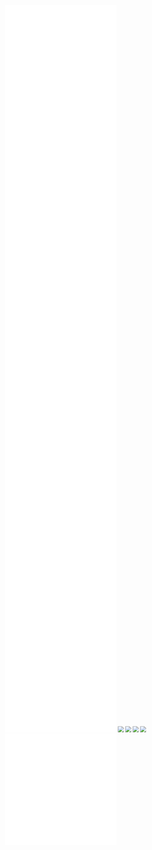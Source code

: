 ![](/Notatki/Semestr%203/Języki%20programowania/Labolatoria/Labolatoria%204/Project/frontend/src/main/java/pl/edu/pwr/student/djablonski/frontend/Graph/GraphButtonEvent.java)
![](/Notatki/Semestr%203/Języki%20programowania/Labolatoria/Labolatoria%204/Project/frontend/src/main/java/pl/edu/pwr/student/djablonski/frontend/Graph/GraphFactory.java)
![](/Notatki/Semestr%203/Języki%20programowania/Labolatoria/Labolatoria%204/Project/frontend/src/main/java/pl/edu/pwr/student/djablonski/frontend/GUI/FXController.java)
![](/Notatki/Semestr%203/Języki%20programowania/Labolatoria/Labolatoria%204/Project/frontend/src/main/java/pl/edu/pwr/student/djablonski/frontend/GUI/StationsList.java)![](/Notatki/Semestr%203/Języki%20programowania/Labolatoria/Labolatoria%204/Project/frontend/src/main/java/pl/edu/pwr/student/djablonski/frontend/StationCell/CellButtonEvent.java)
![](/Notatki/Semestr%203/Języki%20programowania/Labolatoria/Labolatoria%204/Project/frontend/src/main/java/pl/edu/pwr/student/djablonski/frontend/StationCell/StationCell.java)
![](/Notatki/Semestr%203/Języki%20programowania/Labolatoria/Labolatoria%204/Project/frontend/src/main/java/pl/edu/pwr/student/djablonski/frontend/StationCell/StationCellExpandEvent.java)
![](/Notatki/Semestr%203/Języki%20programowania/Labolatoria/Labolatoria%204/Project/frontend/src/main/java/pl/edu/pwr/student/djablonski/frontend/StationCell/StationCellExpandUpdate.java)
![](/Notatki/Semestr%203/Języki%20programowania/Labolatoria/Labolatoria%204/Project/frontend/src/main/java/pl/edu/pwr/student/djablonski/frontend/StationCell/StationCellFactory.java)
![](/Notatki/Semestr%203/Języki%20programowania/Labolatoria/Labolatoria%204/Project/frontend/src/main/java/pl/edu/pwr/student/djablonski/frontend/StationCell/StationCellTitle.java)
![](/Notatki/Semestr%203/Języki%20programowania/Labolatoria/Labolatoria%204/Project/frontend/src/main/java/pl/edu/pwr/student/djablonski/frontend/StationCell/StationCellUpdate.java)
![](/Notatki/Semestr%203/Języki%20programowania/Labolatoria/Labolatoria%204/Project/frontend/src/main/java/pl/edu/pwr/student/djablonski/frontend/Main.java)
![](/Notatki/Semestr%203/Języki%20programowania/Labolatoria/Labolatoria%204/Project/frontend/src/main/java/module-info.java)
![](/Notatki/Semestr%203/Języki%20programowania/Labolatoria/Labolatoria%204/Project/frontend/src/main/resources/pl/edu/pwr/student/djablonski/frontend/Graph/Graph.fxml)
![](/Notatki/Semestr%203/Języki%20programowania/Labolatoria/Labolatoria%204/Project/frontend/src/main/resources/pl/edu/pwr/student/djablonski/frontend/GUI/StationsList.fxml)
![](/Notatki/Semestr%203/Języki%20programowania/Labolatoria/Labolatoria%204/Project/frontend/src/main/resources/pl/edu/pwr/student/djablonski/frontend/StationCell/StationCell.fxml)
![](/Notatki/Semestr%203/Języki%20programowania/Labolatoria/Labolatoria%204/Project/frontend/src/main/resources/pl/edu/pwr/student/djablonski/frontend/StationCell/StationCellTitle.fxml)
![](/Notatki/Semestr%203/Języki%20programowania/Labolatoria/Labolatoria%204/Project/frontend/src/main/resources/pl/edu/pwr/student/djablonski/frontend/styles/styles.css)
![](/Notatki/Semestr%203/Języki%20programowania/Labolatoria/Labolatoria%204/Project/frontend/pom.xml)